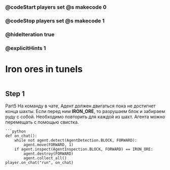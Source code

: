 ### @codeStart players set @s makecode 0
### @codeStop players set @s makecode 1

### @hideIteration true 
### @explicitHints 1


# Iron ores in tunels

```python
```

## Step 1
Part5
На команду в чате, Адент должен двигаться пока не достигнет конца шахты. Если перед ним **IRON_ORE**, то разрушаем блок и забираем руду с собой.
Необходимо повторить для каждой из шахт. Агента можно перемещать с помощью свистка.

```ghost
```python
def on_chat():
    while not agent.detect(AgentDetection.BLOCK, FORWARD):
        agent.move(FORWARD, 1)
    if agent.inspect(AgentInspection.BLOCK, FORWARD) == IRON_ORE:
        agent.destroy(FORWARD)
        agent.collect_all()
player.on_chat("run", on_chat)

```

